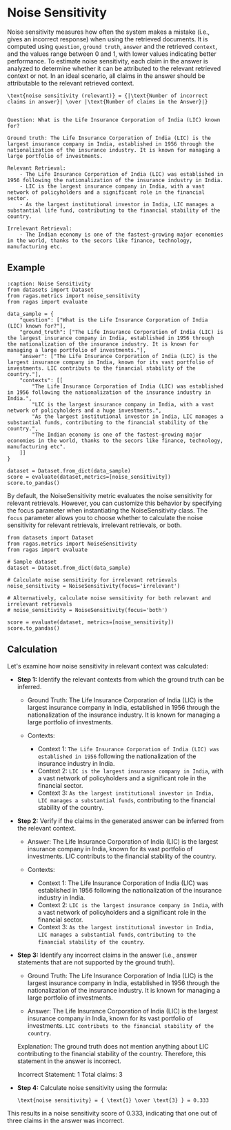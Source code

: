 

# Noise Sensitivity

Noise sensitivity measures how often the system makes a mistake (i.e., gives an incorrect response) when using the retrieved documents. It is computed using `question`, `ground truth`, `answer` and the retrieved `context`, and the values range between 0 and 1, with lower values indicating better performance.
To estimate noise sensitivity, each claim in the answer is analyzed to determine whether it can be attributed to the relevant retrieved context or not. In an ideal scenario, all claims in the answer should be attributable to the relevant retrieved context.

```{math}
\text{noise sensitivity (relevant)} = {|\text{Number of incorrect claims in answer}| \over |\text{Number of claims in the Answer}|}
```

```{Hint}

Question: What is the Life Insurance Corporation of India (LIC) known for?

Ground truth: The Life Insurance Corporation of India (LIC) is the largest insurance company in India, established in 1956 through the nationalization of the insurance industry. It is known for managing a large portfolio of investments.

Relevant Retrieval: 
    - The Life Insurance Corporation of India (LIC) was established in 1956 following the nationalization of the insurance industry in India.
    - LIC is the largest insurance company in India, with a vast network of policyholders and a significant role in the financial sector.
    - As the largest institutional investor in India, LIC manages a substantial life fund, contributing to the financial stability of the country.
       
Irrelevant Retrieval: 
    - The Indian economy is one of the fastest-growing major economies in the world, thanks to the secors like finance, technology, manufacturing etc.
```


## Example

```{code-block} python
:caption: Noise Sensitivity
from datasets import Dataset 
from ragas.metrics import noise_sensitivity
from ragas import evaluate

data_sample = {
    "question": ["What is the Life Insurance Corporation of India (LIC) known for?"],
    "ground_truth": ["The Life Insurance Corporation of India (LIC) is the largest insurance company in India, established in 1956 through the nationalization of the insurance industry. It is known for managing a large portfolio of investments."],
    "answer": ["The Life Insurance Corporation of India (LIC) is the largest insurance company in India, known for its vast portfolio of investments. LIC contributs to the financial stability of the country."],
    "contexts": [[
        "The Life Insurance Corporation of India (LIC) was established in 1956 following the nationalization of the insurance industry in India.",
        "LIC is the largest insurance company in India, with a vast network of policyholders and a huge investments.",
        "As the largest institutional investor in India, LIC manages a substantial funds, contributing to the financial stability of the country.",
        "The Indian economy is one of the fastest-growing major economies in the world, thanks to the secors like finance, technology, manufacturing etc".
    ]]
}

dataset = Dataset.from_dict(data_sample)
score = evaluate(dataset,metrics=[noise_sensitivity])
score.to_pandas()
```
By default, the NoiseSensitivity metric evaluates the noise sensitivity for relevant retrievals. However, you can customize this behavior by specifying the focus parameter when instantiating the NoiseSensitivity class. The `focus` parameter allows you to choose whether to calculate the noise sensitivity for relevant retrievals, irrelevant retrievals, or both.

```{code-block} python
from datasets import Dataset 
from ragas.metrics import NoiseSensitivity
from ragas import evaluate

# Sample dataset
dataset = Dataset.from_dict(data_sample)

# Calculate noise sensitivity for irrelevant retrievals
noise_sensitivity = NoiseSensitivity(focus='irrelevant')

# Alternatively, calculate noise sensitivity for both relevant and irrelevant retrievals
# noise_sensitivity = NoiseSensitivity(focus='both')

score = evaluate(dataset, metrics=[noise_sensitivity])
score.to_pandas()
```
## Calculation

Let's examine how noise sensitivity in relevant context was calculated:

- **Step 1:** Identify the relevant contexts from which the ground truth can be inferred.

    - Ground Truth:
    The Life Insurance Corporation of India (LIC) is the largest insurance company in India, established in 1956 through the nationalization of the insurance industry. It is known for managing a large portfolio of investments.  

    - Contexts:
        - Context 1: `The Life Insurance Corporation of India (LIC) was established in 1956` following the nationalization of the insurance industry in India.
        - Context 2: `LIC is the largest insurance company in India`, with a vast network of policyholders and a significant role in the financial sector.
        - Context 3: `As the largest institutional investor in India, LIC manages a substantial funds`, contributing to the financial stability of the country.

- **Step 2:** Verify if the claims in the generated answer can be inferred from the relevant context.

    - Answer:
    The Life Insurance Corporation of India (LIC) is the largest insurance company in India, known for its vast portfolio of investments. LIC contributs to the financial stability of the country.

    - Contexts:
        - Context 1: The Life Insurance Corporation of India (LIC) was established in 1956 following the nationalization of the insurance industry in India.
        - Context 2: `LIC is the largest insurance company in India`, with a vast network of policyholders and a significant role in the financial sector.
        - Context 3: `As the largest institutional investor in India, LIC manages a substantial funds`, `contributing to the financial stability of the country`.


- **Step 3:** Identify any incorrect claims in the answer (i.e., answer statements that are not supported by the ground truth).

    - Ground Truth:
    The Life Insurance Corporation of India (LIC) is the largest insurance company in India, established in 1956 through the nationalization of the insurance industry. It is known for managing a large portfolio of investments.

    - Answer:
    The Life Insurance Corporation of India (LIC) is the largest insurance company in India, known for its vast portfolio of investments. `LIC contributs to the financial stability of the country`.

    Explanation: The ground truth does not mention anything about LIC contributing to the financial stability of the country. Therefore, this statement in the answer is incorrect.

    Incorrect Statement: 1
    Total claims: 3

- **Step 4:** Calculate noise sensitivity using the formula:
    ```{math}
    \text{noise sensitivity} = { \text{1} \over \text{3} } = 0.333
    ``` 
This results in a noise sensitivity score of 0.333, indicating that one out of three claims in the answer was incorrect.

